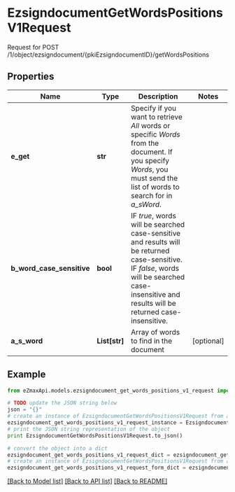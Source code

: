 # EzsigndocumentGetWordsPositionsV1Request

Request for POST /1/object/ezsigndocument/{pkiEzsigndocumentID}/getWordsPositions

## Properties

Name | Type | Description | Notes
------------ | ------------- | ------------- | -------------
**e_get** | **str** | Specify if you want to retrieve *All* words or specific *Words* from the document. If you specify *Words*, you must send the list of words to search for in *a_sWord*. | 
**b_word_case_sensitive** | **bool** | IF *true*, words will be searched case-sensitive and results will be returned case-sensitive. IF *false*, words will be searched case-insensitive and results will be returned case-insensitive. | 
**a_s_word** | **List[str]** | Array of words to find in the document | [optional] 

## Example

```python
from eZmaxApi.models.ezsigndocument_get_words_positions_v1_request import EzsigndocumentGetWordsPositionsV1Request

# TODO update the JSON string below
json = "{}"
# create an instance of EzsigndocumentGetWordsPositionsV1Request from a JSON string
ezsigndocument_get_words_positions_v1_request_instance = EzsigndocumentGetWordsPositionsV1Request.from_json(json)
# print the JSON string representation of the object
print EzsigndocumentGetWordsPositionsV1Request.to_json()

# convert the object into a dict
ezsigndocument_get_words_positions_v1_request_dict = ezsigndocument_get_words_positions_v1_request_instance.to_dict()
# create an instance of EzsigndocumentGetWordsPositionsV1Request from a dict
ezsigndocument_get_words_positions_v1_request_form_dict = ezsigndocument_get_words_positions_v1_request.from_dict(ezsigndocument_get_words_positions_v1_request_dict)
```
[[Back to Model list]](../README.md#documentation-for-models) [[Back to API list]](../README.md#documentation-for-api-endpoints) [[Back to README]](../README.md)


